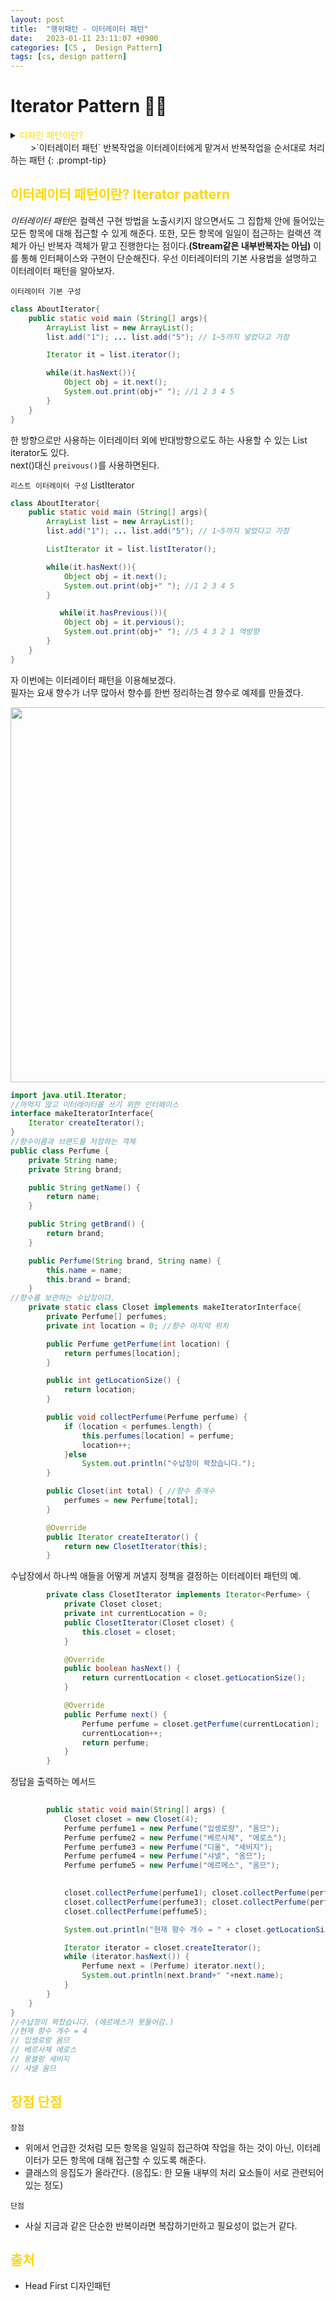 ```yaml
---
layout: post
title:  "행위패턴 - 이터레이터 패턴"
date:   2023-01-11 23:11:07 +0900
categories: [CS ,  Design Pattern]
tags: [cs, design pattern]
---
```

# Iterator Pattern 🧙‍♂️

<details>
<summary><span style="color: gold"> 디자인 패턴이란? </span></summary>
<div markdown="1">
## <span style="color: gold"> 디자인 패턴이란? </span>
- 디자인 패턴은 소프트웨어 공학의 소프트웨어 설계에서 공통으로 발생하는 문제를 자주 쓰이는 설계 방법을 정리한 패턴이다.
- 디자인 패턴을 참고하여 개발하면 효율성과 유지보수성, 운용성이 높아지며, 프로그램 최적화가 된다고 한다.
　 

디자인 패턴을 목적과 범위로 나눌수 있다

|구분|유형|설명|
|:---:|:---:|:---|
| |생성|객체 인스턴스 생성에 관여, 클래스 정의와 객체 생성 방식을 구조화, 캡슐화를 수행|
|목적|구조|더 큰 구조 형성 목적으로 클래스나 객체의 조합을 다루는 패턴|
|    |행위|클래스나 객체들이 상호작용하는 방법과 역할 분담을 다루는 패턴|
|범위|클래스|클래스간 관련성(상속), 컴파일 시 정적으로 결정|
|    |객체|객체 간 관련성을 다루는 패턴, 런타임 시 동적으로 결정|

---
</div>
</details>
　　
>`이터레이터 패턴` 반복작업을 이터레이터에게 맡겨서 반복작업을 순서대로 처리하는 패턴
{: .prompt-tip}  

## <span style="color: gold"> 이터레이터 패턴이란? Iterator pattern </span>
*이터레이터 패턴*은 컬렉션 구현 방법을 노출시키지 않으면서도 그 집합체 안에 들어있는 모든 항목에 대해 접근할 수 있게 해준다. 또한, 모든 항목에 일일이 접근하는 컬랙션 객체가 아닌 반복자 객체가 맡고 진행한다는 점이다.__(Stream같은 내부반복자는 아님)__
이를 통해 인터페이스와 구현이 단순해진다. 우선 이터레이터의 기본 사용법을 설명하고 이터레이터 패턴을 알아보자.  

`이터레이터 기본 구성`
```java
class AboutIterator{
    public static void main (String[] args){
        ArrayList list = new ArrayList();
        list.add("1"); ... list.add("5"); // 1~5까지 넣었다고 가정

        Iterator it = list.iterator();

        while(it.hasNext()){
            Object obj = it.next();
            System.out.print(obj+" "); //1 2 3 4 5
        }
    }
}
```
한 방향으로만 사용하는 이터레이터 외에 반대방향으로도 하는 사용할 수 있는 List iterator도 있다.  
next()대신 `preivous()`를 사용하면된다.  
  
`리스트 이터레이터 구성`
ListIterator
```java
class AboutIterator{
    public static void main (String[] args){
        ArrayList list = new ArrayList();
        list.add("1"); ... list.add("5"); // 1~5까지 넣었다고 가정

        ListIterator it = list.listIterator();

        while(it.hasNext()){
            Object obj = it.next();
            System.out.print(obj+" "); //1 2 3 4 5
        }

           while(it.hasPrevious()){
            Object obj = it.pervious();
            System.out.print(obj+" "); //5 4 3 2 1 역방향
        }
    }
}
```
자 이번에는 이터레이터 패턴을 이용해보겠다.  
필자는 요새 향수가 너무 많아서 향수를 한번 정리하는겸 향수로 예제를 만들겠다.

<img src="https://github.com/mskim0425/mskim0425.github.io/blob/main/images/design/perfume.png?raw=true" width="700" height="600">


```java
import java.util.Iterator;
//까먹지 않고 이터레이터를 쓰기 위한 인터페이스
interface makeIteratorInterface{
    Iterator createIterator();
}
//향수이름과 브랜드를 저장하는 객체
public class Perfume {
    private String name;
    private String brand;

    public String getName() {
        return name;
    }

    public String getBrand() {
        return brand;
    }

    public Perfume(String brand, String name) {
        this.name = name;
        this.brand = brand;
    }
//향수를 보관하는 수납장이다.
    private static class Closet implements makeIteratorInterface{
        private Perfume[] perfumes;
        private int location = 0; //향수 마지막 위치

        public Perfume getPerfume(int location) {
            return perfumes[location];
        }

        public int getLocationSize() {
            return location;
        }

        public void collectPerfume(Perfume perfume) {
            if (location < perfumes.length) {
                this.perfumes[location] = perfume;
                location++;
            }else
                System.out.println("수납장이 꽉찼습니다.");
        }

        public Closet(int total) { //향수 총개수
            perfumes = new Perfume[total];
        }

        @Override
        public Iterator createIterator() {
            return new ClosetIterator(this);
        }
```

수납장에서 하나씩 애들을 어떻게 꺼낼지 정책을 결정하는 이터레이터 패턴의 예.
```java
        private class ClosetIterator implements Iterator<Perfume> {
            private Closet closet;
            private int currentLocation = 0;
            public ClosetIterator(Closet closet) {
                this.closet = closet;
            }

            @Override
            public boolean hasNext() {
                return currentLocation < closet.getLocationSize();
            }

            @Override
            public Perfume next() {
                Perfume perfume = closet.getPerfume(currentLocation);
                currentLocation++;
                return perfume;
            }
        }
```
정답을 출력하는 메서드
```java
        
        public static void main(String[] args) {
            Closet closet = new Closet(4);
            Perfume perfume1 = new Perfume("입셍로랑", "옴므");
            Perfume perfume2 = new Perfume("베르사체", "에로스");
            Perfume perfume3 = new Perfume("디올", "세비지");
            Perfume perfume4 = new Perfume("샤넬", "옴므");
            Perfume perfume5 = new Perfume("에르메스", "옴므");
            

            closet.collectPerfume(perfume1); closet.collectPerfume(perfume2);
            closet.collectPerfume(perfume3); closet.collectPerfume(perfume4);
            closet.collectPerfume(peffume5);

            System.out.println("현재 향수 개수 = " + closet.getLocationSize());

            Iterator iterator = closet.createIterator();
            while (iterator.hasNext()) {
                Perfume next = (Perfume) iterator.next();
                System.out.println(next.brand+" "+next.name);
            }
        }
    }
}
//수납장이 꽉찼습니다. (에르메스가 못들어감.)
//현재 향수 개수 = 4
// 입셍로랑 옴므
// 베르사체 에로스
// 몽블랑 세비지
// 샤넬 옴므
```

## <span style="color: gold"> 장점 단점</span>  
`장점`
- 위에서 언급한 것처럼 모든 항목을 일일히 접근하여 작업을 하는 것이 아닌, 이터레이터가 모든 항목에 대해 접근할 수 있도록 해준다. 
- 클래스의 응집도가 올라간다. (응집도: 한 모듈 내부의 처리 요소들이 서로 관련되어 있는 정도)

`단점`
- 사실 지금과 같은 단순한 반복이라면 복잡하기만하고 필요성이 없는거 같다.  
  
## <span style="color: gold"> 출처</span>  
- Head First 디자인패턴

